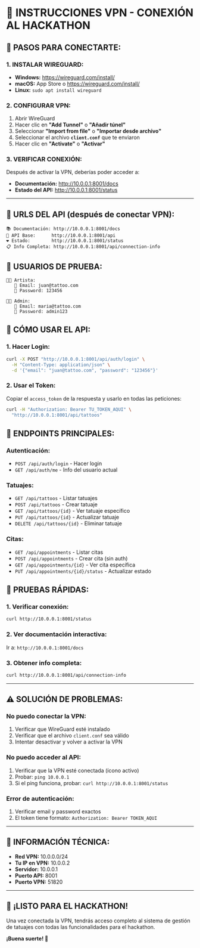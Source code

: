 # 🔐 INSTRUCCIONES VPN - CONEXIÓN AL HACKATHON

## 🎯 **PASOS PARA CONECTARTE:**

### **1. INSTALAR WIREGUARD:**
- **Windows:** https://wireguard.com/install/
- **macOS:** App Store o https://wireguard.com/install/
- **Linux:** `sudo apt install wireguard`

### **2. CONFIGURAR VPN:**
1. Abrir WireGuard
2. Hacer clic en **"Add Tunnel"** o **"Añadir túnel"**
3. Seleccionar **"Import from file"** o **"Importar desde archivo"**
4. Seleccionar el archivo **`client.conf`** que te enviaron
5. Hacer clic en **"Activate"** o **"Activar"**

### **3. VERIFICAR CONEXIÓN:**
Después de activar la VPN, deberías poder acceder a:
- **Documentación:** http://10.0.0.1:8001/docs
- **Estado del API:** http://10.0.0.1:8001/status

---

## 🔗 **URLS DEL API (después de conectar VPN):**

```
📚 Documentación: http://10.0.0.1:8001/docs
🔗 API Base:      http://10.0.0.1:8001/api
❤️ Estado:        http://10.0.0.1:8001/status
📋 Info Completa: http://10.0.0.1:8001/api/connection-info
```

## 🔑 **USUARIOS DE PRUEBA:**

```
👨‍🎨 Artista:
   📧 Email: juan@tattoo.com
   🔑 Password: 123456

👩‍💼 Admin:
   📧 Email: maria@tattoo.com  
   🔑 Password: admin123
```

## 🚀 **CÓMO USAR EL API:**

### **1. Hacer Login:**
```bash
curl -X POST "http://10.0.0.1:8001/api/auth/login" \
  -H "Content-Type: application/json" \
  -d '{"email": "juan@tattoo.com", "password": "123456"}'
```

### **2. Usar el Token:**
Copiar el `access_token` de la respuesta y usarlo en todas las peticiones:
```bash
curl -H "Authorization: Bearer TU_TOKEN_AQUI" \
  "http://10.0.0.1:8001/api/tattoos"
```

## 🎨 **ENDPOINTS PRINCIPALES:**

### **Autenticación:**
- `POST /api/auth/login` - Hacer login
- `GET /api/auth/me` - Info del usuario actual

### **Tatuajes:**
- `GET /api/tattoos` - Listar tatuajes
- `POST /api/tattoos` - Crear tatuaje
- `GET /api/tattoos/{id}` - Ver tatuaje específico
- `PUT /api/tattoos/{id}` - Actualizar tatuaje
- `DELETE /api/tattoos/{id}` - Eliminar tatuaje

### **Citas:**
- `GET /api/appointments` - Listar citas
- `POST /api/appointments` - Crear cita (sin auth)
- `GET /api/appointments/{id}` - Ver cita específica
- `PUT /api/appointments/{id}/status` - Actualizar estado

## 🧪 **PRUEBAS RÁPIDAS:**

### **1. Verificar conexión:**
```bash
curl http://10.0.0.1:8001/status
```

### **2. Ver documentación interactiva:**
Ir a: `http://10.0.0.1:8001/docs`

### **3. Obtener info completa:**
```bash
curl http://10.0.0.1:8001/api/connection-info
```

---

## ⚠️ **SOLUCIÓN DE PROBLEMAS:**

### **No puedo conectar la VPN:**
1. Verificar que WireGuard esté instalado
2. Verificar que el archivo `client.conf` sea válido
3. Intentar desactivar y volver a activar la VPN

### **No puedo acceder al API:**
1. Verificar que la VPN esté conectada (ícono activo)
2. Probar: `ping 10.0.0.1`
3. Si el ping funciona, probar: `curl http://10.0.0.1:8001/status`

### **Error de autenticación:**
1. Verificar email y password exactos
2. El token tiene formato: `Authorization: Bearer TOKEN_AQUI`

---

## 📱 **INFORMACIÓN TÉCNICA:**

- **Red VPN:** 10.0.0.0/24
- **Tu IP en VPN:** 10.0.0.2
- **Servidor:** 10.0.0.1
- **Puerto API:** 8001
- **Puerto VPN:** 51820

---

## 🎯 **¡LISTO PARA EL HACKATHON!**

Una vez conectada la VPN, tendrás acceso completo al sistema de gestión de tatuajes con todas las funcionalidades para el hackathon.

**¡Buena suerte! 🚀**